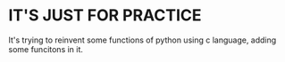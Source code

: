 # IT'S JUST FOR PRACTICE
It's trying to reinvent some functions of python using c language, adding some funcitons in it.

